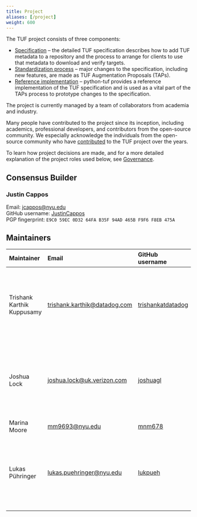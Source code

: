 ```yaml
---
title: Project
aliases: [/project]
weight: 600
---
```


The TUF project consists of three components:

- [Specification] – the detailed TUF specification describes how to add TUF
  metadata to a repository and the process to arrange for clients to use that
  metadata to download and verify targets.
- [Standardization process] – major changes to the specification, including new
  features, are made as TUF Augmentation Proposals (TAPs).
- [Reference implementation] – python-tuf provides a reference implementation of
  the TUF specification and is used as a vital part of the TAPs process to
  prototype changes to the specification.

The project is currently managed by a team of collaborators from academia and
industry.

Many people have contributed to the project since its inception, including
academics, professional developers, and contributors from the open-source
community. We especially acknowledge the individuals from the open-source
community who have [contributed] to the TUF project over the years.

To learn how project decisions are made, and for a more detailed explanation of
the project roles used below, see [Governance].

[contributed]:
  https://github.com/theupdateframework/python-tuf/blob/develop/README.md#acknowledgements
[Governance]:
  https://github.com/theupdateframework/specification/blob/master/GOVERNANCE.md
[Specification]: /specification/latest
[Standardization process]:
  https://github.com/theupdateframework/taps/blob/master/tap1.md
[Reference implementation]: https://theupdateframework.readthedocs.io/en/latest/

## Consensus Builder

### Justin Cappos

Email: [jcappos@nyu.edu](mailto:jcappos@nyu.edu)<br> GitHub username:
[JustinCappos](https://github.com/justincappos)<br> PGP fingerprint:
`E9C0 59EC 0D32 64FA B35F 94AD 465B F9F6 F8EB 475A`

## Maintainers

| Maintainer                 | Email                        | GitHub username                                           | PGP fingerprint                                   |
| :------------------------- | :--------------------------- | :-------------------------------------------------------- | :------------------------------------------------ |
| Trishank Karthik Kuppusamy | trishank.karthik@datadog.com | [trishankatdatadog](https://github.com/trishankatdatadog) | 8C48 08B5 B684 53DE 06A3 08FD 5C09 0ED7 318B 6C1E |
| Joshua Lock                | joshua.lock@uk.verizon.com   | [joshuagl](https://github.com/joshuagl)                   | 08F3 409F CF71 D87E 30FB D3C2 1671 F65C B748 32A4 |
| Marina Moore               | mm9693@nyu.edu               | [mnm678](https://github.com/mnm678)                       | –                                                 |
| Lukas Pühringer            | lukas.puehringer@nyu.edu     | [lukpueh](https://github.com/lukpueh)                     | 8BA6 9B87 D43B E294 F23E 8120 89A2 AD3C 07D9 62E8 |
